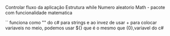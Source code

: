 Controlar fluxo da aplicação
Estrutura while
Numero aleatorio
Math - pacote com funcionalidade matematica

`` funciona como "" do c# para strings e ao invez de usar + para colocar variaveis no meio, podemos usar ${} que é o mesmo que {0},variavel do c#